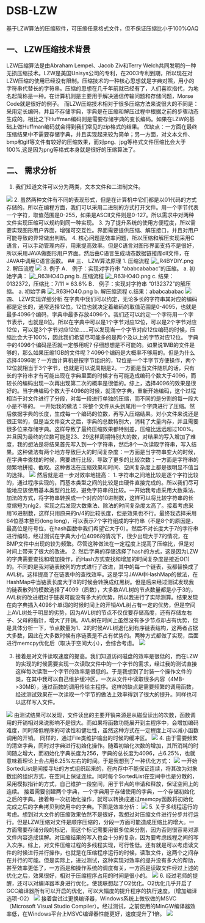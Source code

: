 # DSB-LZW
基于LZW算法的压缩软件，可压缩任意格式文件，但不保证压缩比小于100%QAQ
## 一、	LZW压缩技术背景
LZW压缩算法是由Abraham Lempel、Jacob Ziv和Terry Welch共同发明的一种无损压缩技术。LZW是美国Unisys公司的专利，在2003专利到期，所以现在对LZW压缩的使用已经没有限制。压缩技术的一种核心思想就是字典对照，用小的字符串代替长的字符串。压缩的思想在几千年前就已经有了，人们喜欢指代，为地名起简称是一种。在计算机则是主要用于解决通信传输问题和存储问题，Morse Code就是很好的例子。
而LZW压缩技术相对于很多压缩方法来说很大的不同是：采用定长编码，并且不存储字典，字典是在压缩和解压过程中根据之前的步骤动态生成的。相比之下Huffman编码则是需要存储字典的变长编码。如果在LZW的基础上做Huffman编码就会得到我们常见的zip格式的结果。
优缺点：一方面在最终压缩结果中不需要存储字典，并且实现起来较为简单；另一方面，对文本文件、bmp和gif等文件有较好的压缩效果，而对png、jpg等格式文件压缩比会大于100%,这是因为png等格式本身就是很好的压缩算法了。

## 二、	需求分析
1.	我们知道文件可以分为两类，文本文件和二进制文件。
<img src="https://s2.loli.net/2022/04/25/KqIxL21Zp5mUYhQ.png" >
2.	虽然两种文件有不同的表现形式，但是在计算机中它们都是以01代码的方式存储的。所以在编程方面，我们可以采用二进制的方式打开文件。用一个字节代表一个字符，取值范围是0-255，如果是ASCII文件则是0-127。所以需求中对两种文件实现压缩可以规约到同一种实现。
3.	为了提升系统的使用方便程度，所以需要实现图形用户界面，增强可交互性。界面需要提供压缩、解压接口，并且对用户可能导致的异常做出判断。
4.	核心问题是效率问题，所以压缩和解压实现采用C语言，可以手动管理内存，用来提高效率。但是C语言对图形界面支持不是很好，所以采用JAVA做图形用户界面。然后由C语言生成动态数据链接库dll文件，在JAVA中调用C语言函数。
## 三、	LZW算法原理
1.	压缩流程
<img src="https://s2.loli.net/2022/04/25/LasRZUcArxCqpzn.png" alt="_R4BYDIY.png">
2.	解压流程
<img src="https://s2.loli.net/2022/04/25/5Mwhk6flnVXyRJ3.png" >
3.	例子
A．	例子：实现对字符串 “ababcababac”的压缩。
a.	初始字典：
<img src="https://s2.loli.net/2022/04/25/51O82PBbd6tQYWE.png" alt="_R63HO4O.png">
b.	压缩流程
<img src="https://s2.loli.net/2022/04/25/qSIEa1wDhyAKMtG.png" alt="_R63HO4O.png">
c.	结果：0132372，压缩比：7/11 ≈ 63.6%
B．	例子：实现对字符串 “0132372”的解压缩。
a.	初始字典
 <img src="https://s2.loli.net/2022/04/25/51O82PBbd6tQYWE.png" alt="_R63HO4O.png">
b.	解压缩流程
c.结果：ababcababac
<img src="https://s2.loli.net/2022/04/25/qSIEa1wDhyAKMtG.png">
四、	LZW实现详细分析
在字典中我们可以约定，无论多长的字符串其对应的编码都是定长的，通常选择12位。12位也就决定着编码的取值范围是0-4095，也就是最多4096个编码，字典中最多存放4096个。我们还可以约定一个字符用一个字节表示，也就是8位。所以在字典中可以是1个字节对应12位，可以是2个字节对应12位，可以是3个字节对应12位......可以发现当一个字节对应12位编码的时候，压缩比会大于100%，因此我们希望尽可能多的是两个及以上的字节对应12位。
字典中的4096个编码是否就一定够用呢? 仔细想想是不可能的。如果说1MB的文件是够的，那么如果压缩1GB的文件呢？4096个编码是大概率不够用的。但是为什么选择4096呢？一方面计算机是按字节组织的，12位是一个半字节方便操作，两个12位就相当于3个字节，也就是可以说周期是2。一方面是当文件随机的话，只有长的字符串才有可能出现在字典里面的时候才有可能造成编码个数大于4096，而较长的编码出现一次再出现第二次的概率是很低的。综上，选择4096的效果是很好的。当字典编码个数大于4096的时候，就清空字典，重新开始编码，这个过程相当于对文件进行了分段，对每一段进行单独的压缩，而不同的是分割的每一段大小是不等的。
一开始我的做法：将整个文件从头到尾用一个字典进行了压缩。然后依据字典的长度，生成每一个编码的位数，再写入压缩结果。对小文件来说还是很正常的，但是当文件变大之后，字典的总数特别大，消耗了大量内存，并且需要很多位来存储字典。这样导致了最终压缩效果都特别差，压缩比远远超过100%。并且因为最终的位数可能是23、29这样周期特别大的数，对结果的写入增加了难度，我的想法是将结果首先写入到一个字符串，然后8个一次读取字符串，写入结果。这种做法有两个地方导致巨大的时间复杂度：一方面是当字符串变大的时候，在字典中查找的时候，需要进行比较，导致了更多的比较次数；一方面是字符串的频繁地拼接、截取。这种做法在压缩效果和时间、空间复杂度上都是很明显不值当的选择。
<img src="https://s2.loli.net/2022/04/25/JpcRErum2C5og8e.png" >
然后就是进一步对效率地提高：
1.	字符串之间地比较是逐个字符比较的，通过程序实现的，而基本类型之间的比较是由硬件直接完成的。所以我们尽可能地应该使用基本类型的比较，避免字符串的比较。一开始我考虑采用大数乘法、加法的方式，将字符串转换成一个对应的10进制数，这样可以将比较字符串的长度缩短为nlg2，实现之后发现大数乘法、除法的时间复杂度太高了。接着考虑采用16进制数，这样只用原来的n/4的比较长度，但是效果也不行。最终我选择采用64位基本整形(long long)，可以表示7个字符组成的字符串（不是8个的原因是，最高位是符号位，在hash函数中我们希望它大于0）。然后不对长度大于7的字符串进行编码，经过测试在字典大小位4096的情况下，很少出现大于7的情况，在BMP文件中出现的较为频繁。尽管这种做法在一定程度上提高了压缩比，但是对时间上带来了很大的改进。
2.	然后字典的存储选择了hash的方式，这是因为LZW的字典需要查找和增加操作，而Hash方式查找和增加的时间复杂度是接近O(1)的。不同的是我对链表散列的方式进行了改进，其中的每一个链表，我都替换成了AVL树。这样提高了在链表中的查找效率。这是学习JAVA中HashMap的做法，在HashMap中当链表长度大于8的时候会转换成红黑树。但是后来经过测试发现我的链表散列的模数选择了4099（质数），大多数AVL树的节点数量都是小于3的，AVL树的改进相对于链表可能没有多大的优势，所以我进行了实际测算。结果发现在向字典插入4096个单词的时候时间上的开销AVL树占有一定的优势，但是空间上AVL树处于明显的劣势，因为AVL树的节点不仅仅要存储高度，还有存储左右子、父母的指针，增大了开销。AVL树在时间上虽然没有多少节点却占有优势，但是具体分析一下，节点数量为1、2的时候AVL树退化到有序链表结构，这两者占据大多数，因此在大多数时候有序链表是不占有优势的。两种方式都做了实现，后面进行memcpy优化后（取决于空间大小），会综合考虑。
<img src="https://s2.loli.net/2022/04/25/JpcRErum2C5og8e.png" >
 
3.	接着是对文件读取速度的提高。我们知道访问磁盘的效率是很低的，而在LZW的实现的时候需要实现一次读取文件中的一个字节的需求，经过我的测试直接这样每次读取一个字节的效率是很低的。于是我想到了封装一个操作文件的类，在其中我可以自己维护缓冲区，一次从文件中读取很多内容（4MB->30MB），通过函数的调用传给主程序。这样的缺点是需要频繁的调用函数，经过测试效果在一次读取一个字节的做法上效率得到了很大的提升。同样也可以这样写入文件。
<img src="https://s2.loli.net/2022/04/25/z9iXNQsJPoYr2Vc.png" >
      由测试结果可以发现，文件读出的主要开销来源是从磁盘读出的次数，函数调用的开销相对来说影响不是很大。而如果将函数功能展开到主程序中，会增加编码难度，同时降低程序的可读性和健壮性，虽然这种方式在一定程度上可以减小函数调用的开销。
      同样的，通过File类维护输出的时候的缓冲区。
 <img src="https://s2.loli.net/2022/04/25/3seTurlxQiwyO9t.png" >
4.	由于需要频繁的清空字典，同时对字典进行初始化操作。随着初始化次数的增加，其所消耗的时间随之增大，而初始化字典长度为256，字典的总长度为4096，占6.25%，也就意味着理论上会占用6.25%左右的时间。于是我想到了一种优化方式：
 <img src="https://s2.loli.net/2022/04/25/E1Xb3iQWAF5Y68j.png" >
一开始SortedList是间接寻址的方式组织起来的，在内存中不能保证连续，将其改为对象数组的组织方式，在空间上保证连续。同时每个SortedList在空间中也是分散的，采用模拟指针的方式，自己维护一段空间，用于节点的申请和释放，保证空间上的连续。
接着需要创建两个字典，一个字典用于存储使用的字典，一个存储初始化之后的字典。接着每一次初始化操作，就可以转换成通过memcpy函数将初始化完成之后的字典拷贝到使用中的字典。下图是效率分析： 
 <img src="https://s2.loli.net/2022/04/25/kbB3hxfOnJYKHq1.png" >
5.	关于多线程运行的考虑。想到对大文件的压缩效果依然不是很好，我想过对压缩文件进行分步并行运行。但是LZW压缩对文件是顺序压缩的，分段一方面可能造成压缩比的增大。一方面需要存储分段的标记，而这个标记需要用很多位来分割，因为否则很容易对源文件内容造成误解。对压缩结果的写入也会十分的复杂，因为要考虑线程之间的写入次序。综上，对文件压缩过程的多线程实现，可行性低。还有就是可以考虑读文件的时候进行并行操作，也就是在压缩程序运行的时候，读取文件，这两个之间存在并行的可能。但是实际上，进过测试，这种实现对效率的提升没有多大的帮助，甚至效率更低了，一方面是和操作系统的调度有关，一方面是读取文件经过上述的优化之后，效果很好，相对于压缩程序占用的时间是很小的。
<img src="https://s2.loli.net/2022/04/25/EF4gZKT7o1njNmi.png" >
6.	经过老师的提醒，还可以对编译器本身进行优化，使我联想起了O2优化。O2优化几乎开启了GCC编译器所有可以开启的优化，可以大幅度的提升程序的执行速度。（增加编译选项-O2）
 <img src="https://s2.loli.net/2022/04/25/mdtoEzCpSWMlgGx.png" >
     接着尝试过更换编译器，Windows系统上微软做的MSVC（Microsoft Visual Studio Compiler）。经过测试，之前使用的MinGW编译器效率低，在Windows平台上MSVC编译器性能更好，速度提升了1倍。
    <img src="https://s2.loli.net/2022/04/25/tQAGSpJxvMNr4l9.png" >







         
                                                             
                                                             
